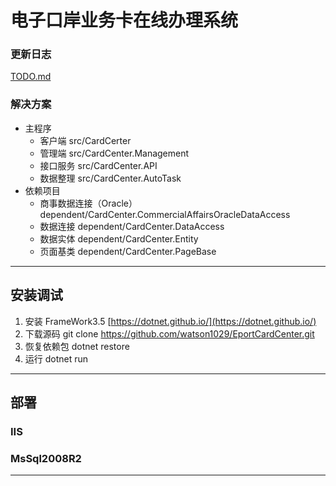 电子口岸业务卡在线办理系统
=====
### 更新日志
[TODO.md](TODO.md)
### 解决方案
* 主程序
  * 客户端 src/CardCerter
  * 管理端 src/CardCenter.Management
  * 接口服务 src/CardCenter.API
  * 数据整理 src/CardCenter.AutoTask
* 依赖项目
  * 商事数据连接（Oracle） dependent/CardCenter.CommercialAffairsOracleDataAccess
  * 数据连接 dependent/CardCenter.DataAccess
  * 数据实体 dependent/CardCenter.Entity
  * 页面基类 dependent/CardCenter.PageBase
---
## 安装调试
1. 安装 FrameWork3.5 [https://dotnet.github.io/](https://dotnet.github.io/)
2. 下载源码 git clone https://github.com/watson1029/EportCardCenter.git
3. 恢复依赖包 dotnet restore 
4. 运行 dotnet run
---
## 部署
### IIS
### MsSql2008R2
---

